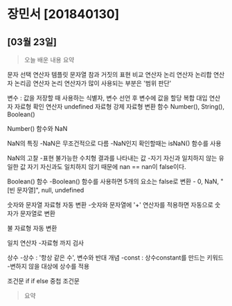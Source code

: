 # 장민서 [201840130]
## [03월 23일]
> 오늘 배운 내용 요약 <br>

문자 선택 연산자
템플릿 문자열
참과 거짓의 표현
비교 연산자
논리 연산자
논리합 연산자
논리곱 연산자
논리 연산자가 많이 사용되는 부분은 '범위 판단'

변수 : 값을 저장할 때 사용하는 식별자, 변수 선언 후 변수에 값을 할당
복합 대입 연산자
자료형 확인 연산자
undefined 자료형
강제 자료형 변환 함수
Number(), String(), Boolean()

Number() 함수와 NaN

NaN의 특징
-NaN은 무조건적으로 다름
-NaN인지 확인할때는 isNaN() 함수를 사용

NaN의 고찰
-표현 불가능한 수치형 결과를 나타내는 값
-자기 자신과 일치하지 않는 유일한 값
자기 자신과도 일치하지 않기 때문에 nan == nan이 false이다.

Boolean() 함수
-Boolean() 함수를 사용하면 5개의 요소는 false로 변환
    - 0, NaN, "[빈 문자열]", null, undefined

숫자와 문자열 자료형 자동 변환
-숫자와 문자열에 '+' 연산자를 적용하면 자동으로 숫자가 문자열로 변환

불 자료형 자동 변환

일치 연산자
-자료형 까지 검사 

상수
-상수 : '항상 같은 수', 변수와 반대 개념
-const : 상수constant를 만드는 키워드
-변하지 않을 대상에 상수를 적용

조건문
if
if else
중첩 조건문
>요약

